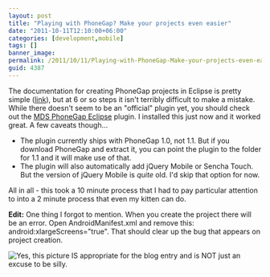 ```yaml
---
layout: post
title: "Playing with PhoneGap? Make your projects even easier"
date: "2011-10-11T12:10:00+06:00"
categories: [development,mobile]
tags: []
banner_image: 
permalink: /2011/10/11/Playing-with-PhoneGap-Make-your-projects-even-easier
guid: 4387
---
```


The documentation for creating PhoneGap projects in Eclipse is pretty simple (<a href="http://www.phonegap.com/start#android">link</a>), but at 6 or so steps it isn't terribly difficult to make a mistake. While there doesn't seem to be an "official" plugin yet, you should check out the <a href="http://wiki.phonegap.com/w/page/34483744/PhoneGap{% raw %}%20Eclipse%{% endraw %}20PlugIn{% raw %}%20for%{% endraw %}20Android">MDS PhoneGap Eclipse</a> plugin. I installed this just now and it worked great. A few caveats though...

<ul>
<li>The plugin currently ships with PhoneGap 1.0, not 1.1. But if you download PhoneGap and extract it, you can point the plugin to the folder for 1.1 and it will make use of that.
<li>The plugin will also automatically add jQuery Mobile or Sencha Touch. But the version of jQuery Mobile is <i>quite</i> old. I'd skip that option for now.
</ul>

All in all - this took a 10 minute process that I had to pay particular attention to into a 2 minute process that even my kitten can do. 

<b>Edit:</b> One thing I forgot to mention. When you create the project there will be an error. Open AndroidManifest.xml and remove this: android:xlargeScreens="true". That should clear up the bug that appears on project creation.

<img src="https://static.raymondcamden.com/images/kitten-mind-meld.jpg" title="Yes, this picture IS appropriate for the blog entry and is NOT just an excuse to be silly." />